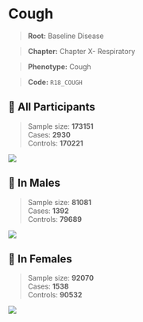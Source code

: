 # Cough

> **Root:** Baseline Disease  

> **Chapter:** Chapter X- Respiratory  

> **Phenotype:** Cough  

> **Code:** `R18_COUGH`

## 🧪 All Participants  
> Sample size: **173151**  
> Cases: **2930**  
> Controls: **170221**
<img src="/Disease/Figures/ALL/Incidence/R18_COUGH.png"/>
<CsvTable src="/public/Disease/Data/ALL/Incidence/COX_R18_COUGH.csv" label="🔍 View full results" />

## 👨 In Males  
> Sample size: **81081**  
> Cases: **1392**  
> Controls: **79689**
<img src="/Disease/Figures/Male/Incidence/R18_COUGH.png"/>
<CsvTable src="/public/Disease/Data/Male/Incidence/COX_R18_COUGH.csv" label="🔍 View full results" />

## 👩 In Females  
> Sample size: **92070**  
> Cases: **1538**  
> Controls: **90532**
<img src="/Disease/Figures/Female/Incidence/R18_COUGH.png"/>
<CsvTable src="/public/Disease/Data/Female/Incidence/COX_R18_COUGH.csv" label="🔍 View full results" />
